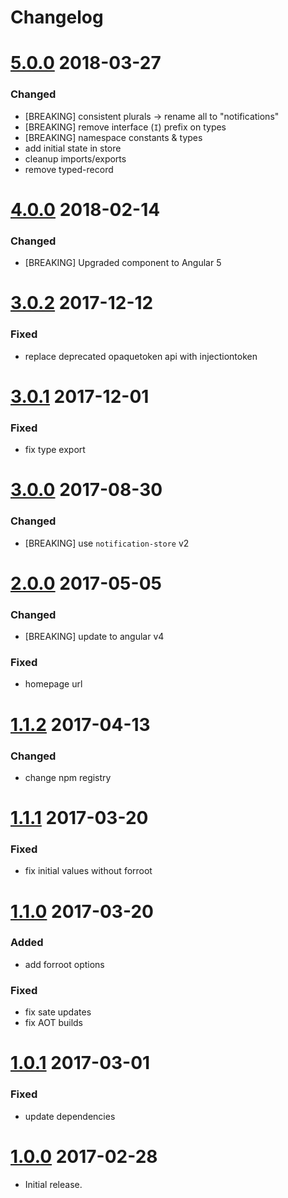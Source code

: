 # Changelog

# [5.0.0] 2018-03-27
### Changed
- [BREAKING] consistent plurals -> rename all to "notifications"
- [BREAKING] remove interface (`I`) prefix on types
- [BREAKING] namespace constants & types
- add initial state in store
- cleanup imports/exports
- remove typed-record

# [4.0.0] 2018-02-14
### Changed
- [BREAKING] Upgraded component to Angular 5

# [3.0.2] 2017-12-12
### Fixed
- replace deprecated opaquetoken api with injectiontoken

# [3.0.1] 2017-12-01
### Fixed
- fix type export

# [3.0.0] 2017-08-30
### Changed
- [BREAKING] use `notification-store` v2

# [2.0.0] 2017-05-05
### Changed
- [BREAKING] update to angular v4

### Fixed
- homepage url

# [1.1.2] 2017-04-13
### Changed
- change npm registry

# [1.1.1] 2017-03-20
### Fixed
- fix initial values without forroot 

# [1.1.0] 2017-03-20
### Added
- add forroot options

### Fixed
- fix sate updates
- fix AOT builds

# [1.0.1] 2017-03-01
### Fixed
- update dependencies

# [1.0.0] 2017-02-28
- Initial release.


[5.0.0]: https://bitbucket.antwerpen.be/projects/AUI/repos/notification_service_angular/browse?at=refs%2Ftags%2Fv5.0.0
[4.0.0]: https://bitbucket.antwerpen.be/projects/AUI/repos/notification_service_angular/browse?at=refs%2Ftags%2Fv4.0.0
[3.0.2]: https://bitbucket.antwerpen.be/projects/AUI/repos/notification_service_angular/browse?at=refs%2Ftags%2Fv3.0.2
[3.0.1]: https://bitbucket.antwerpen.be/projects/AUI/repos/notification_service_angular/browse?at=refs%2Ftags%2Fv3.0.1
[3.0.0]: https://bitbucket.antwerpen.be/projects/AUI/repos/notification_service_angular/browse?at=refs%2Ftags%2Fv3.0.0
[2.0.0]: https://bitbucket.antwerpen.be/projects/AUI/repos/notification_service_angular/browse?at=refs%2Ftags%2Fv2.0.0
[1.1.2]: https://bitbucket.antwerpen.be/projects/AUI/repos/notification_service_angular/browse?at=refs%2Ftags%2Fv1.1.2
[1.1.1]: https://bitbucket.antwerpen.be/projects/AUI/repos/notification_service_angular/browse?at=refs%2Ftags%2Fv1.1.1
[1.1.0]: https://bitbucket.antwerpen.be/projects/AUI/repos/notification_service_angular/browse?at=refs%2Ftags%2Fv1.1.0
[1.0.1]: https://bitbucket.antwerpen.be/projects/AUI/repos/notification_service_angular/browse?at=refs%2Ftags%2Fv1.0.1
[1.0.0]: https://bitbucket.antwerpen.be/projects/AUI/repos/notification_service_angular/browse?at=refs%2Ftags%2Fv1.0.0
